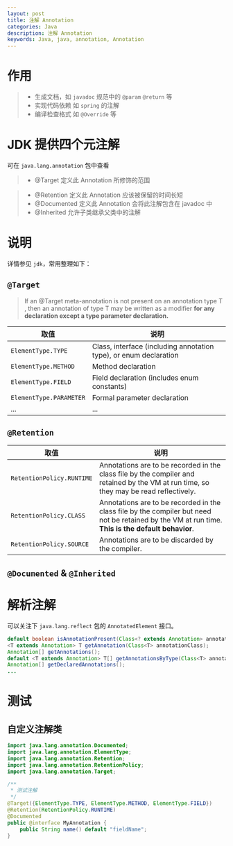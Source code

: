 ```yaml
---
layout: post
title: 注解 Annotation
categories: Java
description: 注解 Annotation
keywords: Java, java, annotation, Annotation
---
```


# 作用

> - 生成文档，如 `javadoc` 规范中的 `@param` `@return` 等
> - 实现代码依赖 如 `spring` 的注解
> - 编译检查格式 如 `@Override` 等

# JDK 提供四个元注解

可在 `java.lang.annotation` 包中查看

> - @Target     定义此 Annotation 所修饰的范围

> - @Retention  定义此 Annotation 应该被保留的时间长短
> - @Documented 定义此 Annotation 会将此注解包含在 javadoc 中
> - @Inherited  允许子类继承父类中的注解

# 说明

详情参见 `jdk`，常用整理如下：

## `@Target`

> If an @Target meta-annotation is not present on an annotation type T , then an annotation of type T may be written as a modifier **for any declaration except a type parameter declaration.**

|取值|说明|
|----------|--------|
|`ElementType.TYPE`|Class, interface (including annotation type), or enum declaration|
|`ElementType.METHOD`|Method declaration|
|`ElementType.FIELD`|Field declaration (includes enum constants)|
|`ElementType.PARAMETER`|Formal parameter declaration|
|...|...|

## `@Retention`

|取值|说明|
|----------|--------|
|`RetentionPolicy.RUNTIME`|Annotations are to be recorded in the class file by the compiler and retained by the VM at run time, so they may be read reflectively.|
|`RetentionPolicy.CLASS`|Annotations are to be recorded in the class file by the compiler but need not be retained by the VM at run time.  **This is the default behavior**.|
|`RetentionPolicy.SOURCE`|Annotations are to be discarded by the compiler.|

## `@Documented` & `@Inherited`

# 解析注解

可以关注下 `java.lang.reflect` 包的 `AnnotatedElement` 接口。

```java
default boolean isAnnotationPresent(Class<? extends Annotation> annotationClass) {...}
<T extends Annotation> T getAnnotation(Class<T> annotationClass);
Annotation[] getAnnotations();
default <T extends Annotation> T[] getAnnotationsByType(Class<T> annotationClass) {...}
Annotation[] getDeclaredAnnotations();
...
```

# 测试

## 自定义注解类

```java
import java.lang.annotation.Documented;
import java.lang.annotation.ElementType;
import java.lang.annotation.Retention;
import java.lang.annotation.RetentionPolicy;
import java.lang.annotation.Target;

/**
 * 测试注解
 */
@Target({ElementType.TYPE, ElementType.METHOD, ElementType.FIELD})
@Retention(RetentionPolicy.RUNTIME)
@Documented
public @interface MyAnnotation {
	public String name() default "fieldName";
}
```
